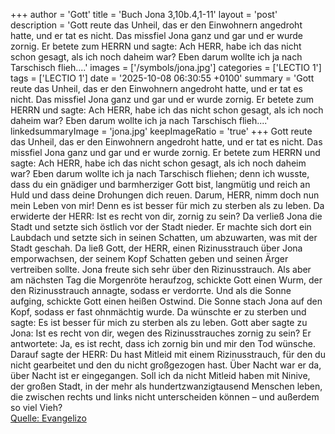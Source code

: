 +++
author = 'Gott'
title = 'Buch Jona 3,10b.4,1-11'
layout = 'post'
description = 'Gott reute das Unheil, das er den Einwohnern angedroht hatte, und er tat es nicht. Das missfiel Jona ganz und gar und er wurde zornig. Er betete zum HERRN und sagte: Ach HERR, habe ich das nicht schon gesagt, als ich noch daheim war? Eben darum wollte ich ja nach Tarschisch flieh....'
images = ['/symbols/jona.jpg']
categories = ['LECTIO 1']
tags = ['LECTIO 1']
date = '2025-10-08 06:30:55 +0100'
summary = 'Gott reute das Unheil, das er den Einwohnern angedroht hatte, und er tat es nicht. Das missfiel Jona ganz und gar und er wurde zornig. Er betete zum HERRN und sagte: Ach HERR, habe ich das nicht schon gesagt, als ich noch daheim war? Eben darum wollte ich ja nach Tarschisch flieh....'
linkedsummaryImage = 'jona.jpg'
keepImageRatio = 'true'
+++
Gott reute das Unheil, das er den Einwohnern angedroht hatte, und er tat es nicht.
Das missfiel Jona ganz und gar und er wurde zornig.
Er betete zum HERRN und sagte: Ach HERR, habe ich das nicht schon gesagt, als ich noch daheim war? Eben darum wollte ich ja nach Tarschisch fliehen; denn ich wusste, dass du ein gnädiger und barmherziger Gott bist, langmütig und reich an Huld und dass deine Drohungen dich reuen.<!--more-->
Darum, HERR, nimm doch nun mein Leben von mir! Denn es ist besser für mich zu sterben als zu leben.
Da erwiderte der HERR: Ist es recht von dir, zornig zu sein?
Da verließ Jona die Stadt und setzte sich östlich vor der Stadt nieder. Er machte sich dort ein Laubdach und setzte sich in seinen Schatten, um abzuwarten, was mit der Stadt geschah.
Da ließ Gott, der HERR, einen Rizinusstrauch über Jona emporwachsen, der seinem Kopf Schatten geben und seinen Ärger vertreiben sollte. Jona freute sich sehr über den Rizinusstrauch.
Als aber am nächsten Tag die Morgenröte heraufzog, schickte Gott einen Wurm, der den Rizinusstrauch annagte, sodass er verdorrte.
Und als die Sonne aufging, schickte Gott einen heißen Ostwind. Die Sonne stach Jona auf den Kopf, sodass er fast ohnmächtig wurde. Da wünschte er zu sterben und sagte: Es ist besser für mich zu sterben als zu leben.
Gott aber sagte zu Jona: Ist es recht von dir, wegen des Rizinusstrauches zornig zu sein? Er antwortete: Ja, es ist recht, dass ich zornig bin und mir den Tod wünsche.
Darauf sagte der HERR: Du hast Mitleid mit einem Rizinusstrauch, für den du nicht gearbeitet und den du nicht großgezogen hast. Über Nacht war er da, über Nacht ist er eingegangen.
Soll ich da nicht Mitleid haben mit Ninive, der großen Stadt, in der mehr als hundertzwanzigtausend Menschen leben, die zwischen rechts und links nicht unterscheiden können – und außerdem so viel Vieh?<br> [Quelle: Evangelizo](https://evangeliumtagfuertag.org/DE/gospel)
